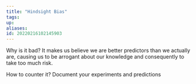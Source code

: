 ```yaml
---
title: "Hindsight Bias"
tags: 
up: 
aliases:
id: 20220216102145903
---
```




Why is it bad?
It makes us believe we are better predictors than we actually are, causing us to be arrogant about our knowledge and consequently to take too much risk.

How to counter it?
Document your experiments and predictions